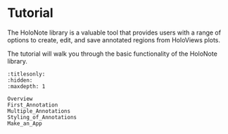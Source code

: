 # Tutorial

The HoloNote library is a valuable tool that provides users with a range of options to create, edit, and save annotated regions from HoloViews plots.

The tutorial will walk you through the basic functionality of the HoloNote library.

```{toctree}
:titlesonly:
:hidden:
:maxdepth: 1

Overview
First_Annotation
Multiple_Annotations
Styling_of_Annotations
Make_an_App

```
